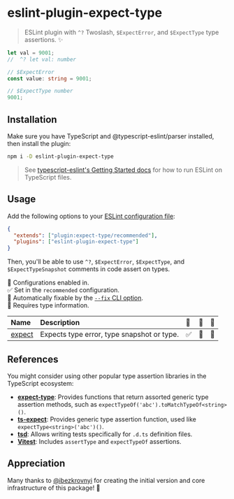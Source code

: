 # eslint-plugin-expect-type

> ESLint plugin with `^?` Twoslash, `$ExpectError`, and `$ExpectType` type assertions. ✨

```ts
let val = 9001;
//  ^? let val: number

// $ExpectError
const value: string = 9001;

// $ExpectType number
9001;
```

## Installation

Make sure you have TypeScript and @typescript-eslint/parser installed, then install the plugin:

```sh
npm i -D eslint-plugin-expect-type
```

> See [typescript-eslint's Getting Started docs](https://typescript-eslint.io/docs) for how to run ESLint on TypeScript files.

## Usage

Add the following options to your [ESLint configuration file](https://eslint.org/docs/latest/user-guide/configuring/configuration-files):

```json
{
  "extends": ["plugin:expect-type/recommended"],
  "plugins": ["eslint-plugin-expect-type"]
}
```

Then, you'll be able to use `^?`, `$ExpectError`, `$ExpectType`, and `$ExpectTypeSnapshot` comments in code assert on types.

<!-- prettier-ignore-start -->
<!-- begin auto-generated rules list -->

💼 Configurations enabled in.\
✅ Set in the `recommended` configuration.\
🔧 Automatically fixable by the [`--fix` CLI option](https://eslint.org/docs/user-guide/command-line-interface#--fix).\
💭 Requires type information.

| Name                           | Description                                | 💼 | 🔧 | 💭 |
| :----------------------------- | :----------------------------------------- | :- | :- | :- |
| [expect](docs/rules/expect.md) | Expects type error, type snapshot or type. | ✅  | 🔧 | 💭 |

<!-- end auto-generated rules list -->
<!-- prettier-ignore-end -->

## References

You might consider using other popular type assertion libraries in the TypeScript ecosystem:

- **[expect-type](https://github.com/mmkal/expect-type)**: Provides functions that return assorted generic type assertion methods, such as `expectTypeOf('abc').toMatchTypeOf<string>()`.
- **[ts-expect](https://github.com/TypeStrong/ts-expect)**: Provides generic type assertion function, used like `expectType<string>('abc')()`.
- **[tsd](https://github.com/SamVerschueren/tsd)**: Allows writing tests specifically for `.d.ts` definition files.
- **[Vitest](https://vitest.dev/guide/testing-types.html)**: Includes `assertType` and `expectTypeOf` assertions.

## Appreciation

Many thanks to [@ibezkrovnyi](https://github.com/ibezkrovnyi) for creating the initial version and core infrastructure of this package! 💖
